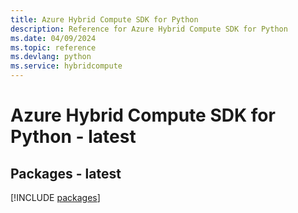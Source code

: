 ```yaml
---
title: Azure Hybrid Compute SDK for Python
description: Reference for Azure Hybrid Compute SDK for Python
ms.date: 04/09/2024
ms.topic: reference
ms.devlang: python
ms.service: hybridcompute
---
```

# Azure Hybrid Compute SDK for Python - latest
## Packages - latest
[!INCLUDE [packages](hybrid-compute-index.md)]